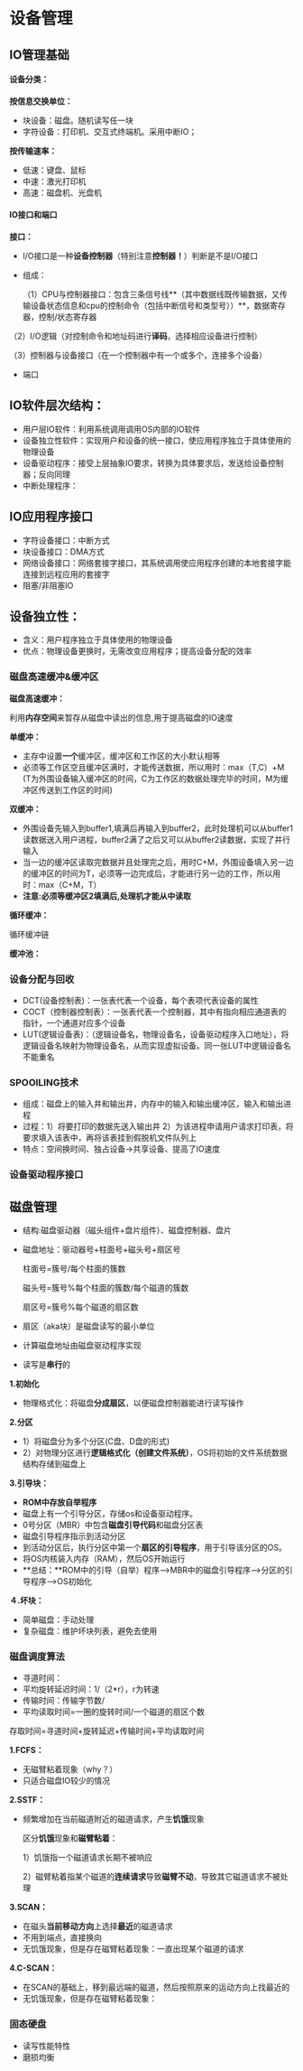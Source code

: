 # 设备管理



## IO管理基础

#### 设备分类：

**按信息交换单位：**

- 块设备：磁盘。随机读写任一块
- 字符设备：打印机、交互式终端机。采用中断IO；

**按传输速率：**

- 低速：键盘、鼠标
- 中速：激光打印机
- 高速：磁盘机、光盘机



#### IO接口和端口

**接口：**

- I/O接口是一种**设备控制器**（特别注意**控制器！**）判断是不是I/O接口

- 组成：

  （1）CPU与控制器接口：包含三条信号线**（其中数据线既传输数据，又传输设备状态信息和cpu的控制命令（包括中断信号和类型号））**，数据寄存器，控制/状态寄存器

​	（2）I/O逻辑（对控制命令和地址码进行**译码**，选择相应设备进行控制）

​    （3）控制器与设备接口（在一个控制器中有一个或多个，连接多个设备）

- 端口





## IO软件层次结构：

- 用户层IO软件：利用系统调用调用OS内部的IO软件
- 设备独立性软件：实现用户和设备的统一接口，使应用程序独立于具体使用的物理设备
- 设备驱动程序：接受上层抽象IO要求，转换为具体要求后，发送给设备控制器；反向同理
- 中断处理程序：



## IO应用程序接口

- 字符设备接口：中断方式
- 块设备接口：DMA方式
- 网络设备接口：网络套接字接口，其系统调用使应用程序创建的本地套接字能连接到远程应用的套接字
- 阻塞/非阻塞IO

## 设备独立性：

- 含义：用户程序独立于具体使用的物理设备
- 优点：物理设备更换时，无需改变应用程序；提高设备分配的效率

### 磁盘高速缓冲&缓冲区

**磁盘高速缓冲：**

利用**内存空间**来暂存从磁盘中读出的信息,用于提高磁盘的IO速度

**单缓冲：**

- 主存中设置**一个**缓冲区，缓冲区和工作区的大小默认相等
- 必须等工作区空且缓冲区满时，才能传送数据，所以用时：max（T,C）+M  (T为外围设备输入缓冲区的时间，C为工作区的数据处理完毕的时间，M为缓冲区传送到工作区的时间)

**双缓冲：**

- 外围设备先输入到buffer1,填满后再输入到buffer2，此时处理机可以从buffer1读数据送入用户进程，buffer2满了之后又可以从buffer2读数据，实现了并行输入
- 当一边的缓冲区读取完数据并且处理完之后，用时C+M，外围设备填入另一边的缓冲区的时间为T，必须等一边完成后，才能进行另一边的工作，所以用时：max（C+M，T）
- **注意:必须等缓冲区2填满后,处理机才能从中读取**

**循环缓冲：**

循环缓冲链

**缓冲池：**





### 设备分配与回收

- DCT(设备控制表)：一张表代表一个设备，每个表项代表设备的属性
- COCT（控制器控制表）：一张表代表一个控制器，其中有指向相应通道表的指针，一个通道对应多个设备
- LUT(逻辑设备表)：（逻辑设备名，物理设备名，设备驱动程序入口地址），将逻辑设备名映射为物理设备名，从而实现虚拟设备。同一张LUT中逻辑设备名不能重名

### SPOOlLING技术

- 组成：磁盘上的输入井和输出井，内存中的输入和输出缓冲区，输入和输出进程
- 过程：1）将要打印的数据先送入输出井 2）为该进程申请用户请求打印表，将要求填入该表中，再将该表挂到假脱机文件队列上
- 特点：空间换时间、独占设备->共享设备、提高了IO速度



### 设备驱动程序接口

## 磁盘管理

- 结构:磁盘驱动器（磁头组件+盘片组件）、磁盘控制器、盘片

- 磁盘地址：驱动器号+柱面号+磁头号+扇区号

  柱面号=簇号/每个柱面的簇数

  磁头号=簇号%每个柱面的簇数/每个磁道的簇数

  扇区号=簇号%每个磁道的扇区数

- 扇区（aka块）是磁盘读写的最小单位

- 计算磁盘地址由磁盘驱动程序实现

- 读写是**串行**的



**1.初始化**

- 物理格式化：将磁盘**分成扇区**，以便磁盘控制器能进行读写操作

**2.分区**

- 1）将磁盘分为多个分区(C盘、D盘的形式)
- 2）对物理分区进行**逻辑格式化（创建文件系统）**，OS将初始的文件系统数据结构存储到磁盘上

**3.引导块：**

- **ROM中存放自举程序**
- 磁盘上有一个引导分区，存储os和设备驱动程序。
- 0号分区（MBR）中包含**磁盘引导代码**和磁盘分区表
- 磁盘引导程序指示到活动分区
- 到活动分区后，执行分区中第一个**扇区的引导程序**，用于引导该分区的OS。
- 将OS内核装入内存（RAM），然后OS开始运行
- **总结：**ROM中的引导（自举）程序-->MBR中的磁盘引导程序-->分区的引导程序-->OS初始化

**４.坏块：**

- 简单磁盘：手动处理
- 复杂磁盘：维护坏块列表，避免去使用

### 磁盘调度算法

- 寻道时间：
- 平均旋转延迟时间：1/（2*r），r为转速
- 传输时间：传输字节数/
- 平均读取时间=一圈的旋转时间/一个磁道的扇区个数

存取时间=寻道时间+旋转延迟+传输时间+平均读取时间

**1.FCFS：**

- 无磁臂粘着现象（why？）
- 只适合磁盘IO较少的情况



**2.SSTF：**

- 频繁增加在当前磁道附近的磁道请求，产生**饥饿**现象

  区分**饥饿**现象和**磁臂粘着**：

  1）饥饿指一个磁道请求长期不被响应

  2）磁臂粘着指某个磁道的**连续请求**导致**磁臂不动**，导致其它磁道请求不被处理



**3.SCAN：**

- 在磁头**当前移动方向**上选择**最近**的磁道请求
- 不用到端点，直接换向
- 无饥饿现象，但是存在磁臂粘着现象：一直出现某个磁道的请求

**4.C-SCAN：**

- 在SCAN的基础上，移到最远端的磁道，然后按照原来的运动方向上找最近的
- 无饥饿现象，但是存在磁臂粘着现象：



### 固态硬盘

- 读写性能特性
- 磨损均衡